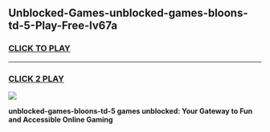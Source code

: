 
## Unblocked-Games-unblocked-games-bloons-td-5-Play-Free-lv67a
<h3>
<a href="https://premium76.site?title=unblocked-games-bloons-td-5&ref=18A1">CLICK TO PLAY</a></h3>
<hr>

<h3>
<a href="https://premium76.site?title=unblocked-games-bloons-td-5&ref=18A1">CLICK 2 PLAY</a>
  
</h3>

<a href="https://premium76.site?title=unblocked-games-bloons-td-5&ref=18A1"><img src="https://clearcache.store/games.png"></a>


**unblocked-games-bloons-td-5 games unblocked: Your Gateway to Fun and Accessible Online Gaming**
